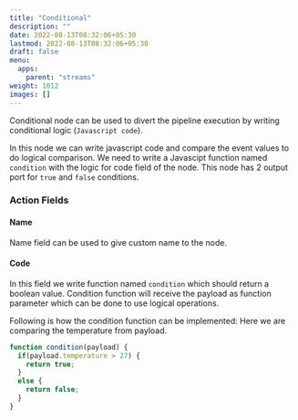 ```yaml
---
title: "Conditional"
description: ""
date: 2022-08-13T08:32:06+05:30
lastmod: 2022-08-13T08:32:06+05:30
draft: false
menu:
  apps:
    parent: "streams"
weight: 1012
images: []
---
```


Conditional node can be used to divert the pipeline execution by writing conditional logic (`Javascript code`).

In this node we can write javascript code and compare the event values to do logical comparison.
We need to write a Javascipt function named `condition` with the logic for code field of the node.
This node has 2 output port for `true` and `false` conditions.

### Action Fields

#### Name
Name field can be used to give custom name to the node.

#### Code
In this field we write function named `condition` which should return a boolean value.
Condition function will receive the payload as function parameter which can be done to use logical operations.

Following is how the condition function can be implemented:
Here we are comparing the temperature from payload.

```javascript
function condition(payload) {
  if(payload.temperature > 27) {
    return true;
  }
  else {
    return false;
  }
}
```
